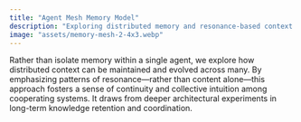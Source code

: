 ```yaml
---
title: "Agent Mesh Memory Model"
description: "Exploring distributed memory and resonance-based context across agents."
image: "assets/memory-mesh-2-4x3.webp"
---
```


Rather than isolate memory within a single agent, we explore how distributed context can be maintained and evolved across many. By emphasizing patterns of resonance—rather than content alone—this approach fosters a sense of continuity and collective intuition among cooperating systems. It draws from deeper architectural experiments in long-term knowledge retention and coordination.
